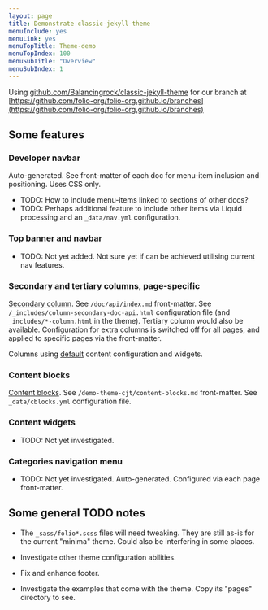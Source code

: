 ```yaml
---
layout: page
title: Demonstrate classic-jekyll-theme
menuInclude: yes
menuLink: yes
menuTopTitle: Theme-demo
menuTopIndex: 100
menuSubTitle: "Overview"
menuSubIndex: 1
---
```


Using [github.com/Balancingrock/classic-jekyll-theme](https://github.com/Balancingrock/classic-jekyll-theme)
for our branch at
[https://github.com/folio-org/folio-org.github.io/branches](https://github.com/folio-org/folio-org.github.io/branches)

## Some features

### Developer navbar 

Auto-generated.
See front-matter of each doc for menu-item inclusion and positioning. Uses CSS only.

* TODO: How to include menu-items linked to sections of other docs?
* TODO: Perhaps additional feature to include other items via Liquid processing and an `_data/nav.yml` configuration.

### Top banner and navbar

* TODO: Not yet added. Not sure yet if can be achieved utilising current nav features.

### Secondary and tertiary columns, page-specific

[Secondary column](/doc/api).
See `/doc/api/index.md` front-matter.
See `/_includes/column-secondary-doc-api.html` configuration file
(and `_includes/*-column.html` in the theme).
Tertiary column would also be available.
Configuration for extra columns is switched off for all pages, and applied to specific pages via the front-matter.

Columns using [default](columns) content configuration and widgets.

### Content blocks

[Content blocks](content-blocks).
See `/demo-theme-cjt/content-blocks.md` front-matter.
See `_data/cblocks.yml` configuration file.

### Content widgets

* TODO: Not yet investigated.

### Categories navigation menu

* TODO: Not yet investigated.
Auto-generated. Configured via each page front-matter.

## Some general TODO notes

* The `_sass/folio*.scss` files will need tweaking. They are still as-is for the current "minima" theme. Could also be interfering in some places.

* Investigate other theme configuration abilities.

* Fix and enhance footer.

* Investigate the examples that come with the theme. Copy its "pages" directory to see.
